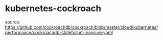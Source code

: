 # kubernetes-cockroach

source: https://github.com/cockroachdb/cockroach/blob/master/cloud/kubernetes/performance/cockroachdb-statefulset-insecure.yaml
